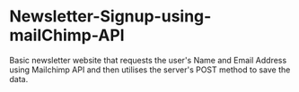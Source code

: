 # Newsletter-Signup-using-mailChimp-API

Basic newsletter website that requests the user's Name and Email Address using Mailchimp API and then utilises the server's POST method to save the data.
